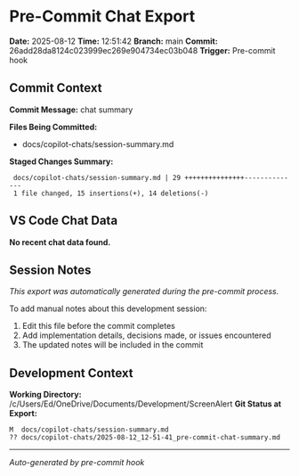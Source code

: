 # Pre-Commit Chat Export

**Date:** 2025-08-12
**Time:** 12:51:42
**Branch:** main
**Commit:** 26add28da8124c023999ec269e904734ec03b048
**Trigger:** Pre-commit hook

## Commit Context

**Commit Message:** chat summary

**Files Being Committed:**
- docs/copilot-chats/session-summary.md

**Staged Changes Summary:**
```
 docs/copilot-chats/session-summary.md | 29 +++++++++++++++--------------
 1 file changed, 15 insertions(+), 14 deletions(-)
```

## VS Code Chat Data

**No recent chat data found.**


## Session Notes

*This export was automatically generated during the pre-commit process.*

To add manual notes about this development session:
1. Edit this file before the commit completes
2. Add implementation details, decisions made, or issues encountered
3. The updated notes will be included in the commit

## Development Context

**Working Directory:** /c/Users/Ed/OneDrive/Documents/Development/ScreenAlert
**Git Status at Export:**
```
M  docs/copilot-chats/session-summary.md
?? docs/copilot-chats/2025-08-12_12-51-41_pre-commit-chat-summary.md
```

---
*Auto-generated by pre-commit hook*
